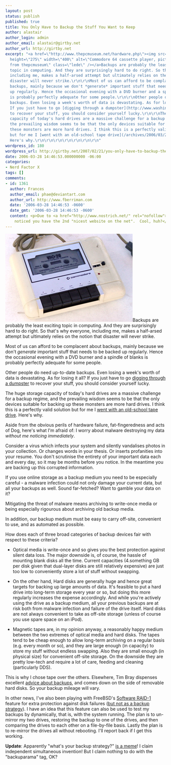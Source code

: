 ```yaml
---
layout: post
status: publish
published: true
title: You Only Have to Backup the Stuff You Want to Keep
author: alastair
author_login: admin
author_email: alastair@girtby.net
author_url: http://girtby.net
excerpt: "<a href=\"http://www.thepcmuseum.net/hardware.php\"><img src=\"/images/c64cassette.jpg\"
  height=\"275\" width=\"400\" alt=\"Commodore 64 cassette player, picture stolen
  from thepcmuseum\" class=\"lede\" /></a>Backups are probably the least exciting
  topic in computing. And they are surprisingly hard to do right. So that's why everyone,
  including me, makes a half-arsed attempt but ultimately relies on the notion that
  disaster will never strike.\r\n\r\nMost of us can afford to be complacent about
  backups, mainly because we don't *generate* important stuff that needs to be backed
  up regularly. Hence the occasional evening with a DVD burner and a spindle of blanks
  is probably perfectly adequate for some people.\r\n\r\nOther people do need up-to-date
  backups. Even losing a week's worth of data is devastating. As for losing it all?
  If you just have to go [digging through a dumpster](http://www.washingtonpost.com/wp-dyn/content/article/2005/12/21/AR2005122102311.html)
  to recover your stuff, you should consider yourself lucky.\r\n\r\nThe huge storage
  capacity of today's hard drives are a massive challenge for a backup regime, and
  the prevailing wisdom seems to be that the only devices suitable for backing up
  these monsters are more hard drives. I think this is a perfectly valid solution
  but for me I [went with an old-school tape drive](/archives/2006/03/27/ultimate-boot-cd-4-the-win/).
  Here's why.\r\n\r\n\r\n\r\n\r\n\r\n\r\n"
wordpress_id: 180
wordpress_url: http://girtby.net/2007/02/21/you-only-have-to-backup-the-stuff-you-want-to-keep
date: 2006-03-28 14:46:53.000000000 -06:00
categories:
- Nerd Factor X
tags: []
comments:
- id: 1361
  author: Frances
  author_email: phae@deviantart.com
  author_url: http://www.fberriman.com
  date: '2006-03-28 14:46:53 -0600'
  date_gmt: '2006-03-28 14:46:53 -0600'
  content: <p>Due to <a href="http://www.nostrich.net/" rel="nofollow">Rich</a>, I
    noticed you have the 2nd "nicest website on the net".  Cool, huh?</p>
---
```

<a href="http://www.thepcmuseum.net/hardware.php"><img src="/images/c64cassette.jpg" height="275" width="400" alt="Commodore 64 cassette player, picture stolen from thepcmuseum" class="lede" /></a>Backups are probably the least exciting topic in computing. And they are surprisingly hard to do right. So that's why everyone, including me, makes a half-arsed attempt but ultimately relies on the notion that disaster will never strike.

Most of us can afford to be complacent about backups, mainly because we don't *generate* important stuff that needs to be backed up regularly. Hence the occasional evening with a DVD burner and a spindle of blanks is probably perfectly adequate for some people.

Other people do need up-to-date backups. Even losing a week's worth of data is devastating. As for losing it all? If you just have to go [digging through a dumpster](http://www.washingtonpost.com/wp-dyn/content/article/2005/12/21/AR2005122102311.html) to recover your stuff, you should consider yourself lucky.

The huge storage capacity of today's hard drives are a massive challenge for a backup regime, and the prevailing wisdom seems to be that the only devices suitable for backing up these monsters are more hard drives. I think this is a perfectly valid solution but for me I [went with an old-school tape drive](/archives/2006/03/27/ultimate-boot-cd-4-the-win/). Here's why.






<a id="more"></a><a id="more-180"></a>




Aside from the obvious perils of hardware failure, fat-fingeredness and acts of Dog, here's what I'm afraid of: I worry about malware destroying my data *without me noticing immediately*.

Consider a virus which infects your system and silently vandalises photos in your collection. Or changes words in your thesis. Or inserts profanities into your resume. You don't scrutinise the entirety of your important data each and every day, so it may be months before you notice. In the meantime you are backing up this corrupted information.

If you use online storage as a backup medium you need to be especially careful - a malware infection could not only damage your current data, but all your backups as well. Sound far-fetched? Want to gamble your data on it?

Mitigating the threat of malware means archiving to write-once media or being especially rigourous about archiving old backup media.

In addition, our backup medium must be easy to carry off-site, convenient to use, and as automated as possible.

How does each of three broad categories of backup devices fair with respect to these criteria?

 * Optical media is write-once and so gives you the best protection against silent data loss. The major downside is, of course, the hassle of mounting blank disks all the time. Current capacities (4.something GB per disk given that dual-layer disks are still relatively expensive) are just too low to conveniently store a lot of stuff without swapping.

 * On the other hand, Hard disks are generally huge and hence great targets for backing up large amounts of data. It's feasible to put a hard drive into long-term storage every year or so, but doing this more regularly increases the expense accordingly. And while you're actively using the drive as a backup medium, all your previous backups are at risk both from malware infection and failure of the drive itself. Hard disks are not always convenient to take as off-site storage (unless of course you use spare space on an iPod).

 * Magnetic tapes are, in my opinion anyway, a reasonably happy medium between the two extremes of optical media and hard disks. The tapes tend to be cheap enough to allow long-term archiving on a regular basis (e.g. every month or so), and they are large enough (in capacity) to store my stuff without endless swapping. Also they are small enough (in physical size) for convenient off-site storage. On the downside they are pretty low-tech and require a lot of care, feeding and cleaning (particularly DDS).

This is why I chose tape over the others. Elsewhere, Tim Bray dispenses excellent [advice about backups](http://www.tbray.org/ongoing/When/200x/2006/01/31/Data-Protection), and comes down on the side of removable hard disks. So your backup mileage will vary.

In other news, I've also been playing with FreeBSD's [Software RAID-1](http://www.onlamp.com/pub/a/bsd/2005/11/10/FreeBSD_Basics.html?page=1) feature for extra protection against disk failures ([but not as a backup strategy](http://www.somethinkodd.com/oddthinking/2005/10/03/changing-views/)). I have an idea that this feature can also be used to test my backups by dynamically, that is, with the system running. The plan is to un-mirror my two drives, restoring the backup to one of the drives, and then comparing the drives to each other on a file-by-file basis. Lastly the plan is to re-mirror the drives all without rebooting. I'll report back if I get this working.

**Update**: Apparently "what's your backup strategy?" [is a meme](http://seanmcgrath.blogspot.com/archives/2006_03_26_seanmcgrath_archive.html#114344964752307289)!  I claim independent simultaneous invention! But I claim nothing to do with the "backuparama" tag, OK?
